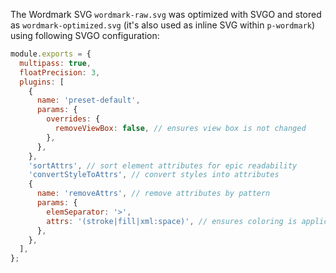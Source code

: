 The Wordmark SVG `wordmark-raw.svg` was optimized with SVGO and stored as `wordmark-optimized.svg` (it's also used as
inline SVG within `p-wordmark`) using following SVGO configuration:

```js
module.exports = {
  multipass: true,
  floatPrecision: 3,
  plugins: [
    {
      name: 'preset-default',
      params: {
        overrides: {
          removeViewBox: false, // ensures view box is not changed
        },
      },
    },
    'sortAttrs', // sort element attributes for epic readability
    'convertStyleToAttrs', // convert styles into attributes
    {
      name: 'removeAttrs', // remove attributes by pattern
      params: {
        elemSeparator: '>',
        attrs: '(stroke|fill|xml:space)', // ensures coloring is applicable by CSS
      },
    },
  ],
};
```
